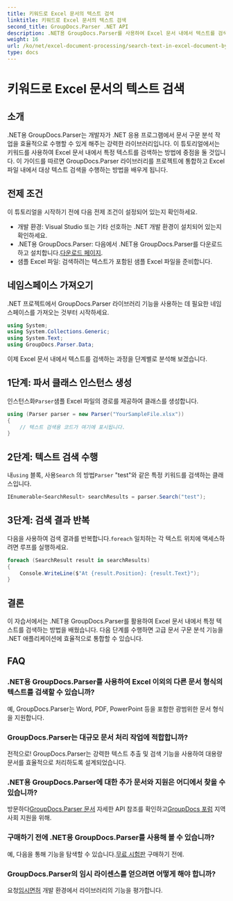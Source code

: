 ```yaml
---
title: 키워드로 Excel 문서의 텍스트 검색
linktitle: 키워드로 Excel 문서의 텍스트 검색
second_title: GroupDocs.Parser .NET API
description: .NET용 GroupDocs.Parser를 사용하여 Excel 문서 내에서 텍스트를 검색하는 방법을 알아보세요. 고급 텍스트 검색 기능을 .NET 애플리케이션에 통합하세요.
weight: 16
url: /ko/net/excel-document-processing/search-text-in-excel-document-by-keyword/
type: docs
---
```

# 키워드로 Excel 문서의 텍스트 검색

## 소개
.NET용 GroupDocs.Parser는 개발자가 .NET 응용 프로그램에서 문서 구문 분석 작업을 효율적으로 수행할 수 있게 해주는 강력한 라이브러리입니다. 이 튜토리얼에서는 키워드를 사용하여 Excel 문서 내에서 특정 텍스트를 검색하는 방법에 중점을 둘 것입니다. 이 가이드를 따르면 GroupDocs.Parser 라이브러리를 프로젝트에 통합하고 Excel 파일 내에서 대상 텍스트 검색을 수행하는 방법을 배우게 됩니다.
## 전제 조건
이 튜토리얼을 시작하기 전에 다음 전제 조건이 설정되어 있는지 확인하세요.
- 개발 환경: Visual Studio 또는 기타 선호하는 .NET 개발 환경이 설치되어 있는지 확인하세요.
-  .NET용 GroupDocs.Parser: 다음에서 .NET용 GroupDocs.Parser를 다운로드하고 설치합니다.[다운로드 페이지](https://releases.groupdocs.com/parser/net/).
- 샘플 Excel 파일: 검색하려는 텍스트가 포함된 샘플 Excel 파일을 준비합니다.

## 네임스페이스 가져오기
.NET 프로젝트에서 GroupDocs.Parser 라이브러리 기능을 사용하는 데 필요한 네임스페이스를 가져오는 것부터 시작하세요.
```csharp
using System;
using System.Collections.Generic;
using System.Text;
using GroupDocs.Parser.Data;
```

이제 Excel 문서 내에서 텍스트를 검색하는 과정을 단계별로 분석해 보겠습니다.
## 1단계: 파서 클래스 인스턴스 생성
 인스턴스화`Parser`샘플 Excel 파일의 경로를 제공하여 클래스를 생성합니다.
```csharp
using (Parser parser = new Parser("YourSampleFile.xlsx"))
{
    // 텍스트 검색용 코드가 여기에 표시됩니다.
}
```
## 2단계: 텍스트 검색 수행
 내`using` 블록, 사용`Search` 의 방법`Parser` "test"와 같은 특정 키워드를 검색하는 클래스입니다.
```csharp
IEnumerable<SearchResult> searchResults = parser.Search("test");
```
## 3단계: 검색 결과 반복
 다음을 사용하여 검색 결과를 반복합니다.`foreach` 일치하는 각 텍스트 위치에 액세스하려면 루프를 실행하세요.
```csharp
foreach (SearchResult result in searchResults)
{
    Console.WriteLine($"At {result.Position}: {result.Text}");
}
```

## 결론
이 자습서에서는 .NET용 GroupDocs.Parser를 활용하여 Excel 문서 내에서 특정 텍스트를 검색하는 방법을 배웠습니다. 다음 단계를 수행하면 고급 문서 구문 분석 기능을 .NET 애플리케이션에 효율적으로 통합할 수 있습니다.

## FAQ
### .NET용 GroupDocs.Parser를 사용하여 Excel 이외의 다른 문서 형식의 텍스트를 검색할 수 있습니까?
예, GroupDocs.Parser는 Word, PDF, PowerPoint 등을 포함한 광범위한 문서 형식을 지원합니다.
### GroupDocs.Parser는 대규모 문서 처리 작업에 적합합니까?
전적으로! GroupDocs.Parser는 강력한 텍스트 추출 및 검색 기능을 사용하여 대용량 문서를 효율적으로 처리하도록 설계되었습니다.
### .NET용 GroupDocs.Parser에 대한 추가 문서와 지원은 어디에서 찾을 수 있습니까?
 방문하다[GroupDocs.Parser 문서](https://tutorials.groupdocs.com/parser/net/) 자세한 API 참조를 확인하고[GroupDocs 포럼](https://forum.groupdocs.com/c/parser/17) 지역 사회 지원을 위해.
### 구매하기 전에 .NET용 GroupDocs.Parser를 사용해 볼 수 있습니까?
 예, 다음을 통해 기능을 탐색할 수 있습니다.[무료 시험판](https://releases.groupdocs.com/) 구매하기 전에.
### GroupDocs.Parser의 임시 라이센스를 얻으려면 어떻게 해야 합니까?
 요청[임시면허](https://purchase.groupdocs.com/temporary-license/) 개발 환경에서 라이브러리의 기능을 평가합니다.